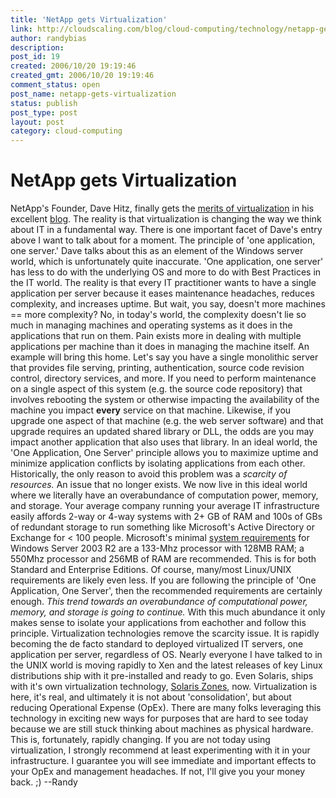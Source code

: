 ```yaml
---
title: 'NetApp gets Virtualization'
link: http://cloudscaling.com/blog/cloud-computing/technology/netapp-gets-virtualization/
author: randybias
description: 
post_id: 19
created: 2006/10/20 19:19:46
created_gmt: 2006/10/20 19:19:46
comment_status: open
post_name: netapp-gets-virtualization
status: publish
post_type: post
layout: post
category: cloud-computing
---
```


# NetApp gets Virtualization

NetApp's Founder, Dave Hitz, finally gets the [merits of virtualization](http://blogs.netapp.com/dave/TechTalk/?permalink=How-VMware-is-Revolutionizing-Data-Centers.html) in his excellent [blog](http://blogs.netapp.com/dave/). The reality is that virtualization is changing the way we think about IT in a fundamental way. There is one important facet of Dave's entry above I want to talk about for a moment. The principle of 'one application, one server.' Dave talks about this as an element of the Windows server world, which is unfortunately quite inaccurate. 'One application, one server' has less to do with the underlying OS and more to do with Best Practices in the IT world. The reality is that every IT practitioner wants to have a single application per server because it eases maintenance headaches, reduces complexity, and increases uptime. But wait, you say, doesn't more machines == more complexity?  No, in today's world, the complexity doesn't lie so much in managing machines and operating systems as it does in the applications that run on them. Pain exists more in dealing with multiple applications per machine than it does in managing the machine itself. An example will bring this home. Let's say you have a single monolithic server that provides file serving, printing, authentication, source code revision control, directory services, and more. If you need to perform maintenance on a single aspect of this system (e.g. the source code repository) that involves rebooting the system or otherwise impacting the availability of the machine you impact **every** service on that machine. Likewise, if you upgrade one aspect of that machine (e.g. the web server software) and that upgrade requires an updated shared library or DLL, the odds are you may impact another application that also uses that library. In an ideal world, the 'One Application, One Server' principle allows you to maximize uptime and minimize application conflicts by isolating applications from each other. Historically, the only reason to avoid this problem was a _scarcity of resources._ An issue that no longer exists. We now live in this ideal world where we literally have an overabundance of computation power, memory, and storage. Your average company running your average IT infrastructure easily affords 2-way or 4-way systems with 2+ GB of RAM and 100s of GBs of redundant storage to run something like Microsoft's Active Directory or Exchange for < 100 people. Microsoft's minimal [system requirements](http://www.microsoft.com/windowsserver2003/evaluation/sysreqs/default.mspx) for Windows Server 2003 R2 are a 133-Mhz processor with 128MB RAM; a 550Mhz processor and 256MB of RAM are recommended. This is for both Standard and Enterprise Editions. Of course, many/most Linux/UNIX requirements are likely even less. If you are following the principle of 'One Application, One Server', then the recommended requirements are certainly enough. _This trend towards an overabundance of computational power, memory, and storage is going to continue._ With this much abundance it only makes sense to isolate your applications from eachother and follow this principle. Virtualization technologies remove the scarcity issue. It is rapidly becoming the de facto standard to deployed virtualized IT servers, one application per server, regardless of OS. Nearly everyone I have talked to in the UNIX world is moving rapidly to Xen and the latest releases of key Linux distributions ship with it pre-installed and ready to go. Even Solaris, ships with it's own virtualization technology, [Solaris Zones](http://www.sun.com/bigadmin/content/zones/), now. Virtualization is here, it's real, and ultimately it is not about 'consolidation', but about reducing Operational Expense (OpEx). There are many folks leveraging this technology in exciting new ways for purposes that are hard to see today because we are still stuck thinking about machines as physical hardware. This is, fortunately, rapidly changing. If you are not today using virtualization, I strongly recommend at least experimenting with it in your infrastructure. I guarantee you will see immediate and important effects to your OpEx and management headaches. If not, I'll give you your money back. ;) \--Randy